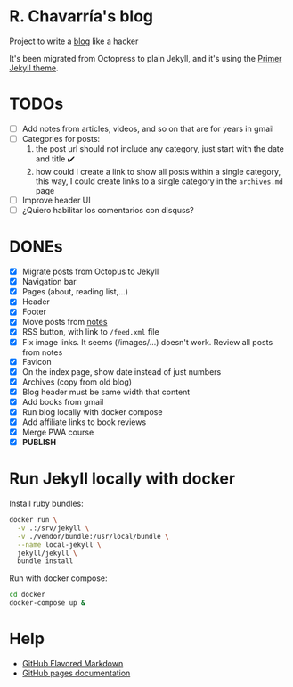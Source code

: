 # R. Chavarría's blog

Project to write a [blog] like a hacker

It's been migrated from Octopress to plain Jekyll, and it's using the
[Primer Jekyll theme].

# TODOs

- [ ] Add notes from articles, videos, and so on that are for years in gmail
- [ ] Categories for posts:
    1. the post url should not include any category, just start with the date and title :heavy_check_mark:
    2. how could I create a link to show all posts within a single category, this way, I could
    create links to a single category in the `archives.md` page
- [ ] Improve header UI
- [ ] ¿Quiero habilitar los comentarios con disquss?

# DONEs

- [x] Migrate posts from Octopus to Jekyll 
- [x] Navigation bar
- [x] Pages (about, reading list,...)
- [x] Header
- [x] Footer
- [x] Move posts from [notes]
- [x] RSS button, with link to `/feed.xml` file
- [x] Fix image links. It seems (/images/...) doesn't work. Review all posts from notes
- [x] Favicon
- [x] On the index page, show date instead of just numbers
- [x] Archives (copy from old blog)
- [x] Blog header must be same width that content
- [x] Add books from gmail
- [x] Run blog locally with docker compose
- [x] Add affiliate links to book reviews
- [x] Merge PWA course
- [x] **PUBLISH**

# Run Jekyll locally with docker

Install ruby bundles:

```bash
docker run \
  -v .:/srv/jekyll \
  -v ./vendor/bundle:/usr/local/bundle \
  --name local-jekyll \
  jekyll/jekyll \
  bundle install
```

Run with docker compose:

```bash
cd docker
docker-compose up &
```

# Help

- [GitHub Flavored Markdown]
- [GitHub pages documentation] 

[blog]: https://rchavarria.github.io
[Primer Jekyll theme]: https://github.com/pages-themes/primer
[GitHub Flavored Markdown]: https://guides.github.com/features/mastering-markdown/
[GitHub pages documentation]: https://help.github.com/categories/github-pages-basics/ 
[notes]: https://github.com/rchavarria/notes

